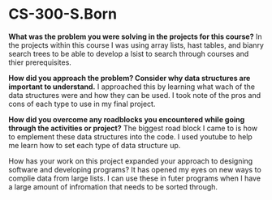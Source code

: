 # CS-300-S.Born
**What was the problem you were solving in the projects for this course?**
In the projects within this course I was using array lists, hast tables, and bianry search trees to be able to develop a lsist to search through courses and thier prerequisites. 

**How did you approach the problem? Consider why data structures are important to understand.**
I approached this by learning what wach of the data structures were and how they can be used. I took note of the pros and cons of each type to use in my final project. 

**How did you overcome any roadblocks you encountered while going through the activities or project?**
The biggest road block I came to is how to emplement these data structures into the code. I used youtube to help me learn how to set each type of data structure up. 

How has your work on this project expanded your approach to designing software and developing programs?
It has opened my eyes on new ways to complie data from large lists. I can use these in futer programs when I have a large amount of infromation that needs to be sorted through. 
